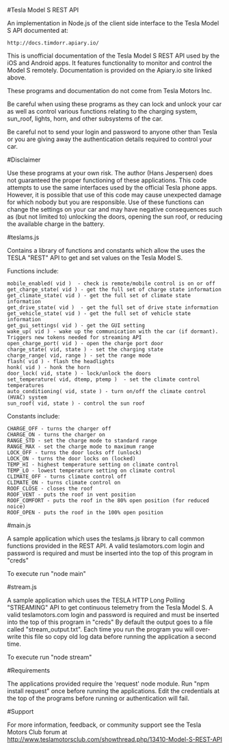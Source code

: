 #Tesla Model S REST API

An implementation in Node.js of the client side interface to the Tesla Model S API documented at: 

	http://docs.timdorr.apiary.io/

This is unofficial documentation of the Tesla Model S REST API used by the iOS and Android apps. It features functionality to monitor and control the Model S remotely. Documentation is provided on the Apiary.io site linked above.

These programs and documentation do not come from Tesla Motors Inc.

Be careful when using these programs as they can lock and unlock your car as well as control various functions relating to the charging system, sun_roof, lights, horn, and other subsystems of the car.

Be careful not to send your login and password to anyone other than Tesla or you are giving away the authentication details required to control your car.

#Disclaimer

Use these programs at your own risk. The author (Hans Jespersen) does not guaranteed the proper functioning of these applications. This code attempts to use the same interfaces used by the official Tesla phone apps. However, it is possible that use of this code may cause unexpected damage for which nobody but you are responsible. Use of these functions can change the settings on your car and may have negative consequences such as (but not limited to) unlocking the doors, opening the sun roof, or reducing the available charge in the battery.

#teslams.js 

Contains a library of functions and constants which allow the uses the TESLA "REST" API to get and set values on the Tesla Model S. 

Functions include:

	mobile_enabled( vid )  - check is remote/mobile control is on or off
	get_charge_state( vid ) - get the full set of charge state information
	get_climate_state( vid ) - get the full set of climate state information 
	get_drive_state( vid )  - get the full set of drive state information
	get_vehicle_state( vid ) - get the full set of vehicle state information 
	get_gui_settings( vid ) - get the GUI setting
	wake_up( vid ) - wake up the communication with the car (if dormant). Triggers new tokens needed for streaming API
	open_charge_port( vid ) - open the charge port door 
	charge_state( vid, state ) - set the charging state 
	charge_range( vid, range ) - set the range mode 
	flash( vid ) - flash the headlights 
	honk( vid ) - honk the horn 
	door_lock( vid, state ) - lock/unlock the doors 
	set_temperature( vid, dtemp, ptemp )  - set the climate control temperatures
	auto_conditioning( vid, state ) - turn on/off the climate control (HVAC) system
	sun_roof( vid, state ) - control the sun roof 

Constants include:

	CHARGE_OFF - turns the charger off
	CHARGE_ON - turns the charger on
	RANGE_STD - set the charge mode to standard range
	RANGE_MAX - set the charge mode to maximum range
	LOCK_OFF - turns the door locks off (unlock)
	LOCK_ON - turns the door locks on (locked)
	TEMP_HI - highest temperature setting on climate control
	TEMP_LO - lowest temperature setting on climate control
	CLIMATE_OFF - turns climate control off
	CLIMATE_ON - turns climate control on
	ROOF_CLOSE - closes the roof
	ROOF_VENT - puts the roof in vent position
	ROOF_COMFORT - puts the roof in the 80% open position (for reduced noice)
	ROOF_OPEN - puts the roof in the 100% open position

#main.js

A sample application which uses the teslams.js library to call common functions provided in the REST API.
A valid teslamotors.com login and password is required and must be inserted into the top of this program in "creds"

To execute run "node main"

#stream.js 

A sample application which uses the TESLA HTTP Long Polling "STREAMING" API to get continuous telemetry from the Tesla Model S. 
A valid teslamotors.com login and password is required and must be inserted into the top of this program in "creds"
By default the output goes to a file called "stream_output.txt". Each time you run the program you will over-write this file so copy old log data before running the application a second time.

To execute run "node stream"

#Requirements

The applications provided require the 'request' node module. Run "npm install request" once before running the applications.
Edit the credentials at the top of the programs before running or authentication will fail.

#Support

For more information, feedback, or community support see the Tesla Motors Club forum at http://www.teslamotorsclub.com/showthread.php/13410-Model-S-REST-API

